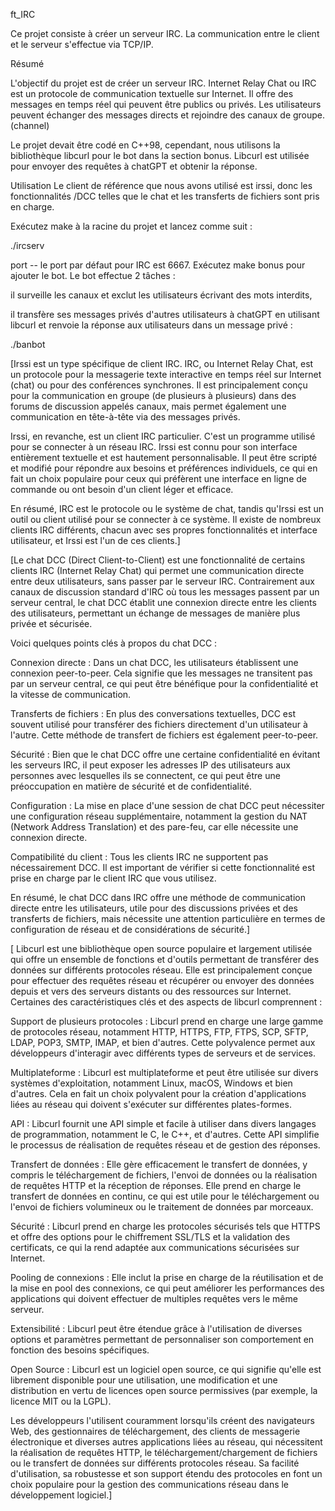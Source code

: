 ft_IRC

Ce projet consiste à créer un serveur IRC. La communication entre le client et le serveur s'effectue via TCP/IP.

Résumé

L'objectif du projet est de créer un serveur IRC. Internet Relay Chat ou IRC est un protocole de communication textuelle sur Internet. Il offre des messages en temps réel qui peuvent être publics ou privés. Les utilisateurs peuvent échanger des messages directs et rejoindre des canaux de groupe. (channel)

Le projet devait être codé en C++98, cependant, nous utilisons la bibliothèque libcurl pour le bot dans la section bonus. Libcurl est utilisée pour envoyer des requêtes à chatGPT et obtenir la réponse.

Utilisation
Le client de référence que nous avons utilisé est irssi, donc les fonctionnalités /DCC telles que le chat et les transferts de fichiers sont pris en charge.

Exécutez make à la racine du projet et lancez comme suit :


./ircserv <port> <mot de passe>

port -- le port par défaut pour IRC est 6667.
Exécutez make bonus pour ajouter le bot. Le bot effectue 2 tâches :

il surveille les canaux et exclut les utilisateurs écrivant des mots interdits,

il transfère ses messages privés d'autres utilisateurs à chatGPT en utilisant libcurl et renvoie la réponse aux utilisateurs dans un message privé :

./banbot






[Irssi est un type spécifique de client IRC. IRC, ou Internet Relay Chat, est un protocole pour la messagerie texte interactive en temps réel sur Internet (chat) ou pour des conférences synchrones. Il est principalement conçu pour la communication en groupe (de plusieurs à plusieurs) dans des forums de discussion appelés canaux, mais permet également une communication en tête-à-tête via des messages privés.

Irssi, en revanche, est un client IRC particulier. C'est un programme utilisé pour se connecter à un réseau IRC. Irssi est connu pour son interface entièrement textuelle et est hautement personnalisable. Il peut être scripté et modifié pour répondre aux besoins et préférences individuels, ce qui en fait un choix populaire pour ceux qui préfèrent une interface en ligne de commande ou ont besoin d'un client léger et efficace.

En résumé, IRC est le protocole ou le système de chat, tandis qu'Irssi est un outil ou client utilisé pour se connecter à ce système. Il existe de nombreux clients IRC différents, chacun avec ses propres fonctionnalités et interface utilisateur, et Irssi est l'un de ces clients.]

[Le chat DCC (Direct Client-to-Client) est une fonctionnalité de certains clients IRC (Internet Relay Chat) qui permet une communication directe entre deux utilisateurs, sans passer par le serveur IRC. Contrairement aux canaux de discussion standard d'IRC où tous les messages passent par un serveur central, le chat DCC établit une connexion directe entre les clients des utilisateurs, permettant un échange de messages de manière plus privée et sécurisée.

Voici quelques points clés à propos du chat DCC :

Connexion directe : Dans un chat DCC, les utilisateurs établissent une connexion peer-to-peer. Cela signifie que les messages ne transitent pas par un serveur central, ce qui peut être bénéfique pour la confidentialité et la vitesse de communication.

Transferts de fichiers : En plus des conversations textuelles, DCC est souvent utilisé pour transférer des fichiers directement d'un utilisateur à l'autre. Cette méthode de transfert de fichiers est également peer-to-peer.

Sécurité : Bien que le chat DCC offre une certaine confidentialité en évitant les serveurs IRC, il peut exposer les adresses IP des utilisateurs aux personnes avec lesquelles ils se connectent, ce qui peut être une préoccupation en matière de sécurité et de confidentialité.

Configuration : La mise en place d'une session de chat DCC peut nécessiter une configuration réseau supplémentaire, notamment la gestion du NAT (Network Address Translation) et des pare-feu, car elle nécessite une connexion directe.

Compatibilité du client : Tous les clients IRC ne supportent pas nécessairement DCC. Il est important de vérifier si cette fonctionnalité est prise en charge par le client IRC que vous utilisez.

En résumé, le chat DCC dans IRC offre une méthode de communication directe entre les utilisateurs, utile pour des discussions privées et des transferts de fichiers, mais nécessite une attention particulière en termes de configuration de réseau et de considérations de sécurité.]

[ Libcurl est une bibliothèque open source populaire et largement utilisée qui offre un ensemble de fonctions et d'outils permettant de transférer des données sur différents protocoles réseau. Elle est principalement conçue pour effectuer des requêtes réseau et récupérer ou envoyer des données depuis et vers des serveurs distants ou des ressources sur Internet. Certaines des caractéristiques clés et des aspects de libcurl comprennent :

Support de plusieurs protocoles : Libcurl prend en charge une large gamme de protocoles réseau, notamment HTTP, HTTPS, FTP, FTPS, SCP, SFTP, LDAP, POP3, SMTP, IMAP, et bien d'autres. Cette polyvalence permet aux développeurs d'interagir avec différents types de serveurs et de services.

Multiplateforme : Libcurl est multiplateforme et peut être utilisée sur divers systèmes d'exploitation, notamment Linux, macOS, Windows et bien d'autres. Cela en fait un choix polyvalent pour la création d'applications liées au réseau qui doivent s'exécuter sur différentes plates-formes.

API : Libcurl fournit une API simple et facile à utiliser dans divers langages de programmation, notamment le C, le C++, et d'autres. Cette API simplifie le processus de réalisation de requêtes réseau et de gestion des réponses.

Transfert de données : Elle gère efficacement le transfert de données, y compris le téléchargement de fichiers, l'envoi de données ou la réalisation de requêtes HTTP et la réception de réponses. Elle prend en charge le transfert de données en continu, ce qui est utile pour le téléchargement ou l'envoi de fichiers volumineux ou le traitement de données par morceaux.

Sécurité : Libcurl prend en charge les protocoles sécurisés tels que HTTPS et offre des options pour le chiffrement SSL/TLS et la validation des certificats, ce qui la rend adaptée aux communications sécurisées sur Internet.

Pooling de connexions : Elle inclut la prise en charge de la réutilisation et de la mise en pool des connexions, ce qui peut améliorer les performances des applications qui doivent effectuer de multiples requêtes vers le même serveur.

Extensibilité : Libcurl peut être étendue grâce à l'utilisation de diverses options et paramètres permettant de personnaliser son comportement en fonction des besoins spécifiques.

Open Source : Libcurl est un logiciel open source, ce qui signifie qu'elle est librement disponible pour une utilisation, une modification et une distribution en vertu de licences open source permissives (par exemple, la licence MIT ou la LGPL).

Les développeurs l'utilisent couramment lorsqu'ils créent des navigateurs Web, des gestionnaires de téléchargement, des clients de messagerie électronique et diverses autres applications liées au réseau, qui nécessitent la réalisation de requêtes HTTP, le téléchargement/chargement de fichiers ou le transfert de données sur différents protocoles réseau. Sa facilité d'utilisation, sa robustesse et son support étendu des protocoles en font un choix populaire pour la gestion des communications réseau dans le développement logiciel.]